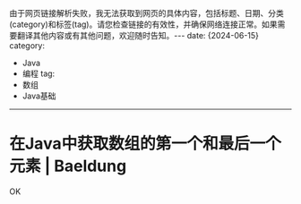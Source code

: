 由于网页链接解析失败，我无法获取到网页的具体内容，包括标题、日期、分类(category)和标签(tag)。请您检查链接的有效性，并确保网络连接正常。如果需要翻译其他内容或有其他问题，欢迎随时告知。---
date: {2024-06-15}
category:
  - Java
  - 编程
tag:
  - 数组
  - Java基础
---
# 在Java中获取数组的第一个和最后一个元素 | Baeldung
OK